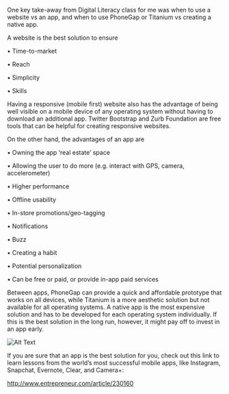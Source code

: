 One key take-away from Digital Literacy class for me was when to use a website vs an app, and when to use PhoneGap or Titanium vs creating a native app.

A website is the best solution to ensure

•	Time-to-market

•	Reach

•	Simplicity

•	Skills

Having a responsive (mobile first) website also has the advantage of being well visible on a mobile device of any operating system without having to download an additional app. Twitter Bootstrap and Zurb Foundation are free tools that can be helpful for creating responsive websites.

On the other hand, the advantages of an app are

•	Owning the app ‘real estate’ space

•	Allowing the user to do more (e.g. interact with GPS, camera, accelerometer)

•	Higher performance

•	Offline usability

•	In-store promotions/geo-tagging

•	Notifications

•	Buzz

•	Creating a habit

•	Potential personalization

•	Can be free or paid, or provide in-app paid services

Between apps, PhoneGap can provide a quick and affordable prototype that works on all devices, while Titanium is a more aesthetic solution but not available for all operating systems. A native app is the most expensive solution and has to be developed for each operating system individually. If this is the best solution in the long run, however, it might pay off to invest in an app early.

![Alt Text](http://t3n.de/news/wp-content/uploads/2012/06/mobile-website-infografik-ausschnitt--595x453.png)

If you are sure that an app is the best solution for you, check out this link to learn lessons from the world’s most successful mobile apps, like Instagram, Snapchat, Evernote, Clear, and Camera+:

http://www.entrepreneur.com/article/230160
